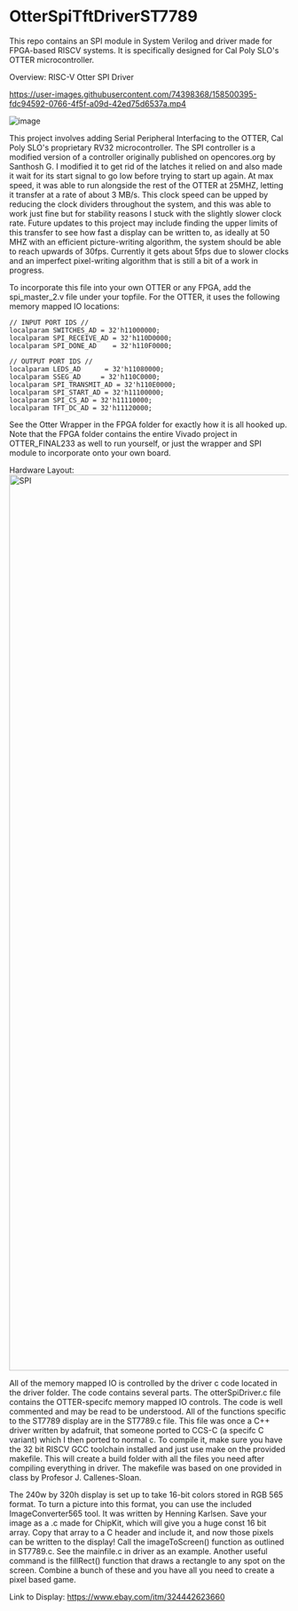 # OtterSpiTftDriverST7789
This repo contains an SPI module in System Verilog and driver made for FPGA-based RISCV systems. It is specifically designed for Cal Poly SLO's OTTER microcontroller.

Overview: RISC-V Otter SPI Driver

https://user-images.githubusercontent.com/74398368/158500395-fdc94592-0766-4f5f-a09d-42ed75d6537a.mp4

![image](https://user-images.githubusercontent.com/74398368/159055266-62357980-2c35-4f75-b845-37a28566b6bf.png)

This project involves adding Serial Peripheral Interfacing to the OTTER, Cal Poly SLO's proprietary RV32 microcontroller. The SPI controller is a modified version of a controller originally published on opencores.org by Santhosh G. I modified it to get rid of the latches it relied on and also made it wait for its start signal to go low before trying to start up again. At max speed, it was able to run alongside the rest of the OTTER at 25MHZ, letting it transfer at a rate of about 3 MB/s. This clock speed can be upped by reducing the clock dividers throughout the system, and this was able to work just fine but for stability reasons I stuck with the slightly slower clock rate. Future updates to this project may include finding the upper limits of this transfer to see how fast a display can be written to, as ideally at 50 MHZ with an efficient picture-writing algorithm, the system should be able to reach upwards of 30fps. Currently it gets about 5fps due to slower clocks and an imperfect pixel-writing algorithm that is still a bit of a work in progress.


To incorporate this file into your own OTTER or any FPGA, add the spi_master_2.v file under your topfile. For the OTTER, it uses the following memory mapped IO locations:

    // INPUT PORT IDS //
    localparam SWITCHES_AD = 32'h11000000;
    localparam SPI_RECEIVE_AD = 32'h110D0000;
    localparam SPI_DONE_AD    = 32'h110F0000;
              
    // OUTPUT PORT IDS //
    localparam LEDS_AD      = 32'h11080000;
    localparam SSEG_AD     = 32'h110C0000;
    localparam SPI_TRANSMIT_AD = 32'h110E0000;
    localparam SPI_START_AD = 32'h11100000;
    localparam SPI_CS_AD = 32'h11110000;
    localparam TFT_DC_AD = 32'h11120000;

   
See the Otter Wrapper in the FPGA folder for exactly how it is all hooked up. Note that the FPGA folder contains the entire Vivado project in OTTER_FINAL233 as well to run yourself, or just the wrapper and SPI module to incorporate onto your own board.

Hardware Layout:
<img width="1614" alt="SPI" src="https://user-images.githubusercontent.com/74398368/159061662-4eeab9bb-89a2-4d8b-b515-a6bc565d3601.png">

All of the memory mapped IO is controlled by the driver c code located in the driver folder. The code contains several parts. The otterSpiDriver.c file contains the OTTER-specifc memory mapped IO controls. The code is well commented and may be read to be understood. All of the functions specific to the ST7789 display are in the ST7789.c file. This file was once a C++ driver written by adafruit, that someone ported to CCS-C (a specifc C variant) which I then ported to normal c. To compile it, make sure you have the 32 bit RISCV GCC toolchain installed and just use make on the provided makefile. This will create a build folder with all the files you need after compiling everything in driver. The makefile was based on one provided in class by Profesor J. Callenes-Sloan.

The 240w by 320h display is set up to take 16-bit colors stored in RGB 565 format. To turn a picture into this format, you can use the included ImageConverter565 tool. It was written by Henning Karlsen. Save your image as a .c made for ChipKit, which will give you a huge const 16 bit array. Copy that array to a C header and include it, and now those pixels can be written to the display! Call the imageToScreen() function as outlined in ST7789.c. See the mainfile.c in driver as an example. Another useful command is the fillRect() function that draws a rectangle to any spot on the screen. Combine a bunch of these and you have all you need to create a pixel based game.  

Link to Display:
https://www.ebay.com/itm/324442623660
